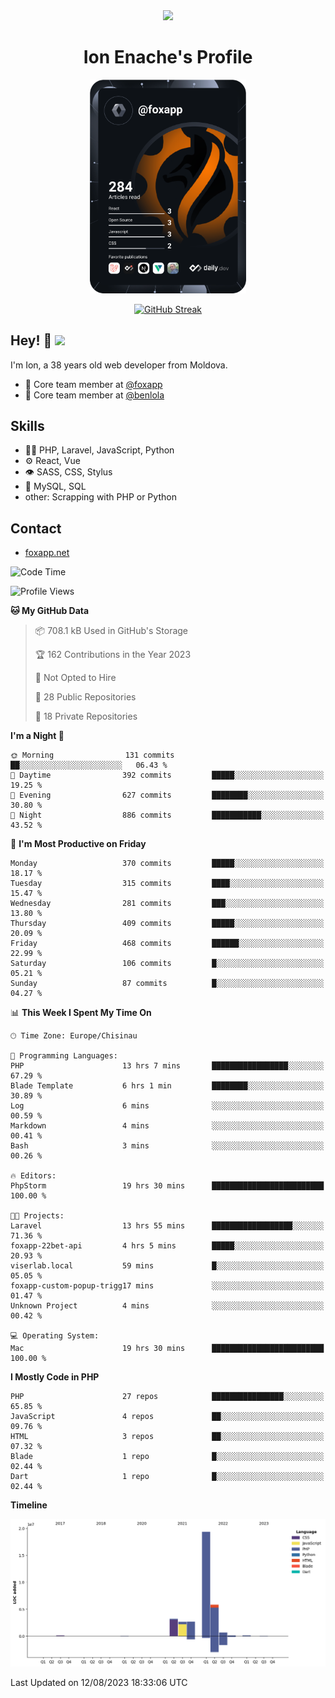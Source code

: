 <div id="header" align="center">
  <img src="https://media.giphy.com/media/M9gbBd9nbDrOTu1Mqx/giphy.gif" width="100"/>
	<h1>Ion Enache's Profile</h1>
</div>
<div align="center">
	<a href="https://app.daily.dev/foxapp"><img src="https://github.com/foxapp/foxapp/blob/master/devcard.svg" width="250" alt="Ion Enache's Dev Card"/></a>
</div>


<div align="center">
	
[![GitHub Streak](http://github-readme-streak-stats.herokuapp.com?user=foxapp&hide_border=true&date_format=M%20j%5B%2C%20Y%5D)](https://git.io/streak-stats)
	
</div>


## Hey! 👋 <img src="https://media.giphy.com/media/hvRJCLFzcasrR4ia7z/giphy.gif" width="30px"/>
I'm Ion, a 38 years old web developer from Moldova.


- 👥 Core team member at [@foxapp](https://github.com/foxapp)
- 👥 Core team member at [@benlola](https://github.com/benlola)

## Skills
- 👨‍💻 PHP, Laravel, JavaScript, Python
- ⚙️ React, Vue
- 👁️ SASS, CSS, Stylus
- 💽 MySQL, SQL
- other: Scrapping with PHP or Python

## Contact
- [foxapp.net](https://www.foxapp.net)

<!--START_SECTION:waka-->
![Code Time](http://img.shields.io/badge/Code%20Time-1%2C430%20hrs%2023%20mins-blue)

![Profile Views](http://img.shields.io/badge/Profile%20Views-0-blue)

**🐱 My GitHub Data** 

> 📦 708.1 kB Used in GitHub's Storage 
 > 
> 🏆 162 Contributions in the Year 2023
 > 
> 🚫 Not Opted to Hire
 > 
> 📜 28 Public Repositories 
 > 
> 🔑 18 Private Repositories 
 > 
**I'm a Night 🦉** 

```text
🌞 Morning                131 commits         ██░░░░░░░░░░░░░░░░░░░░░░░   06.43 % 
🌆 Daytime                392 commits         █████░░░░░░░░░░░░░░░░░░░░   19.25 % 
🌃 Evening                627 commits         ████████░░░░░░░░░░░░░░░░░   30.80 % 
🌙 Night                  886 commits         ███████████░░░░░░░░░░░░░░   43.52 % 
```
📅 **I'm Most Productive on Friday** 

```text
Monday                   370 commits         █████░░░░░░░░░░░░░░░░░░░░   18.17 % 
Tuesday                  315 commits         ████░░░░░░░░░░░░░░░░░░░░░   15.47 % 
Wednesday                281 commits         ███░░░░░░░░░░░░░░░░░░░░░░   13.80 % 
Thursday                 409 commits         █████░░░░░░░░░░░░░░░░░░░░   20.09 % 
Friday                   468 commits         ██████░░░░░░░░░░░░░░░░░░░   22.99 % 
Saturday                 106 commits         █░░░░░░░░░░░░░░░░░░░░░░░░   05.21 % 
Sunday                   87 commits          █░░░░░░░░░░░░░░░░░░░░░░░░   04.27 % 
```


📊 **This Week I Spent My Time On** 

```text
🕑︎ Time Zone: Europe/Chisinau

💬 Programming Languages: 
PHP                      13 hrs 7 mins       █████████████████░░░░░░░░   67.29 % 
Blade Template           6 hrs 1 min         ████████░░░░░░░░░░░░░░░░░   30.89 % 
Log                      6 mins              ░░░░░░░░░░░░░░░░░░░░░░░░░   00.59 % 
Markdown                 4 mins              ░░░░░░░░░░░░░░░░░░░░░░░░░   00.41 % 
Bash                     3 mins              ░░░░░░░░░░░░░░░░░░░░░░░░░   00.26 % 

🔥 Editors: 
PhpStorm                 19 hrs 30 mins      █████████████████████████   100.00 % 

🐱‍💻 Projects: 
Laravel                  13 hrs 55 mins      ██████████████████░░░░░░░   71.36 % 
foxapp-22bet-api         4 hrs 5 mins        █████░░░░░░░░░░░░░░░░░░░░   20.93 % 
viserlab.local           59 mins             █░░░░░░░░░░░░░░░░░░░░░░░░   05.05 % 
foxapp-custom-popup-trigg17 mins             ░░░░░░░░░░░░░░░░░░░░░░░░░   01.47 % 
Unknown Project          4 mins              ░░░░░░░░░░░░░░░░░░░░░░░░░   00.42 % 

💻 Operating System: 
Mac                      19 hrs 30 mins      █████████████████████████   100.00 % 
```

**I Mostly Code in PHP** 

```text
PHP                      27 repos            ████████████████░░░░░░░░░   65.85 % 
JavaScript               4 repos             ██░░░░░░░░░░░░░░░░░░░░░░░   09.76 % 
HTML                     3 repos             ██░░░░░░░░░░░░░░░░░░░░░░░   07.32 % 
Blade                    1 repo              █░░░░░░░░░░░░░░░░░░░░░░░░   02.44 % 
Dart                     1 repo              █░░░░░░░░░░░░░░░░░░░░░░░░   02.44 % 
```



**Timeline**

![Lines of Code chart](https://raw.githubusercontent.com/foxapp/foxapp/master/assets/bar_graph.png)


 Last Updated on 12/08/2023 18:33:06 UTC
<!--END_SECTION:waka-->
